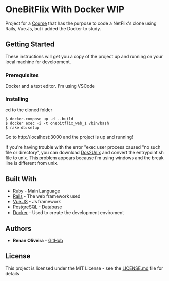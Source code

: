 # OneBitFlix With Docker WIP

Project for a [Course](https://onebitcode.com/course/onebitflix-minicurso-rails-vuejs/) that has the purpose to code a NetFlix's clone using Rails, Vue.Js, but i added the Docker to study.

## Getting Started

These instructions will get you a copy of the project up and running on your local machine for development.

### Prerequisites

Docker and a text editor. I'm using VSCode

### Installing
cd to the cloned folder
```
$ docker-compose up -d --build
$ docker exec -i -t onebitflix_web_1 /bin/bash
$ rake db:setup
```
Go to http://localhost:3000 and the project is up and running!

If you're having trouble with the error "exec user process caused "no such file or directory", you can download [Dos2Unix](https://sourceforge.net/projects/dos2unix/) and convert the entrypoint.sh file to unix. This problem appears because i'm using windows and the break line is different from unix.

## Built With

* [Ruby](https://www.ruby-lang.org/en/) - Main Language
* [Rails](https://rubyonrails.org/) - The web framework used
* [Vue.JS](https://vuejs.org/) - Js framework
* [PostgreSQL](https://www.postgresql.org/) - Database
* [Docker](https://www.docker.com//) - Used to create the development enviroment

## Authors

* **Renan Oliveira** - [GitHub](https://github.com/lmaoclost)

## License

This project is licensed under the MIT License - see the [LICENSE.md](LICENSE.md) file for details